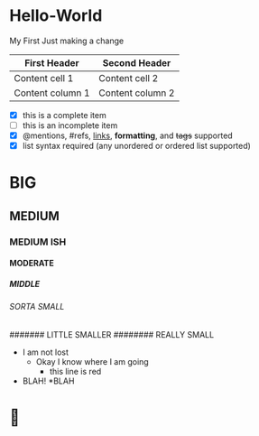 # Hello-World
My First
Just making a change


First Header | Second Header
------------ | -------------
Content cell 1 | Content cell 2
Content column 1 | Content column 2

- [x] this is a complete item
- [ ] this is an incomplete item
- [x] @mentions, #refs, [links](),
**formatting**, and <del>tags</del>
supported
- [x] list syntax required (any
unordered or ordered list
supported)

# BIG
## MEDIUM
### MEDIUM ISH
#### MODERATE
##### MIDDLE
###### SORTA SMALL
####### LITTLE SMALLER
######## REALLY SMALL

* I am not lost
  * Okay I know where I am going
    * this line is red
* BLAH!
*BLAH

# :100:

